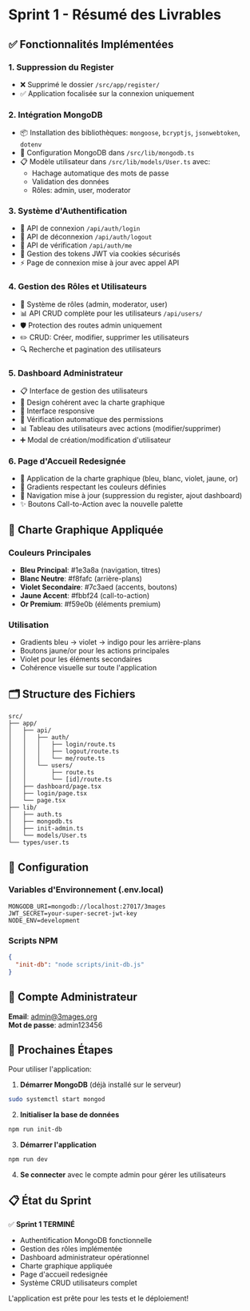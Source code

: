 # Sprint 1 - Résumé des Livrables

## ✅ Fonctionnalités Implémentées

### 1. Suppression du Register
- ❌ Supprimé le dossier `/src/app/register/`  
- ✅ Application focalisée sur la connexion uniquement

### 2. Intégration MongoDB
- 📦 Installation des bibliothèques: `mongoose`, `bcryptjs`, `jsonwebtoken`, `dotenv`
- 🔧 Configuration MongoDB dans `/src/lib/mongodb.ts`
- 📋 Modèle utilisateur dans `/src/lib/models/User.ts` avec:
  - Hachage automatique des mots de passe
  - Validation des données
  - Rôles: admin, user, moderator

### 3. Système d'Authentification
- 🔐 API de connexion `/api/auth/login`
- 🚪 API de déconnexion `/api/auth/logout` 
- 👤 API de vérification `/api/auth/me`
- 🍪 Gestion des tokens JWT via cookies sécurisés
- ⚡ Page de connexion mise à jour avec appel API

### 4. Gestion des Rôles et Utilisateurs
- 👑 Système de rôles (admin, moderator, user)
- 📊 API CRUD complète pour les utilisateurs `/api/users/`
- 🛡️ Protection des routes admin uniquement
- ✏️ CRUD: Créer, modifier, supprimer les utilisateurs
- 🔍 Recherche et pagination des utilisateurs

### 5. Dashboard Administrateur  
- 📋 Interface de gestion des utilisateurs
- 🎨 Design cohérent avec la charte graphique
- 📱 Interface responsive
- 🔐 Vérification automatique des permissions
- 📊 Tableau des utilisateurs avec actions (modifier/supprimer)
- ➕ Modal de création/modification d'utilisateur

### 6. Page d'Accueil Redesignée
- 🎨 Application de la charte graphique (bleu, blanc, violet, jaune, or)
- 🌈 Gradients respectant les couleurs définies
- 🔗 Navigation mise à jour (suppression du register, ajout dashboard)
- ✨ Boutons Call-to-Action avec la nouvelle palette

## 🎨 Charte Graphique Appliquée

### Couleurs Principales
- **Bleu Principal**: #1e3a8a (navigation, titres)
- **Blanc Neutre**: #f8fafc (arrière-plans)  
- **Violet Secondaire**: #7c3aed (accents, boutons)
- **Jaune Accent**: #fbbf24 (call-to-action)
- **Or Premium**: #f59e0b (éléments premium)

### Utilisation
- Gradients bleu → violet → indigo pour les arrière-plans
- Boutons jaune/or pour les actions principales  
- Violet pour les éléments secondaires
- Cohérence visuelle sur toute l'application

## 🗂️ Structure des Fichiers

```
src/
├── app/
│   ├── api/
│   │   ├── auth/
│   │   │   ├── login/route.ts
│   │   │   ├── logout/route.ts  
│   │   │   └── me/route.ts
│   │   └── users/
│   │       ├── route.ts
│   │       └── [id]/route.ts
│   ├── dashboard/page.tsx
│   ├── login/page.tsx
│   └── page.tsx
├── lib/
│   ├── auth.ts
│   ├── mongodb.ts
│   ├── init-admin.ts
│   └── models/User.ts
└── types/user.ts
```

## 🔧 Configuration

### Variables d'Environnement (.env.local)
```env
MONGODB_URI=mongodb://localhost:27017/3mages
JWT_SECRET=your-super-secret-jwt-key
NODE_ENV=development
```

### Scripts NPM
```json
{
  "init-db": "node scripts/init-db.js"
}
```

## 👤 Compte Administrateur

**Email**: admin@3mages.org  
**Mot de passe**: admin123456

## 🚀 Prochaines Étapes

Pour utiliser l'application:

1. **Démarrer MongoDB** (déjà installé sur le serveur)
```bash
sudo systemctl start mongod
```

2. **Initialiser la base de données**
```bash
npm run init-db
```

3. **Démarrer l'application**
```bash
npm run dev
```

4. **Se connecter** avec le compte admin pour gérer les utilisateurs

## 📋 État du Sprint

✅ **Sprint 1 TERMINÉ**

- Authentification MongoDB fonctionnelle
- Gestion des rôles implémentée  
- Dashboard administrateur opérationnel
- Charte graphique appliquée
- Page d'accueil redesignée
- Système CRUD utilisateurs complet

L'application est prête pour les tests et le déploiement!
